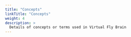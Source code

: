 ```yaml
---
title: "Concepts"
linkTitle: "Concepts"
weight: 4
description: >
  Details of concepts or terms used in Virtual Fly Brain 
---
```


